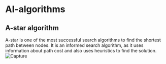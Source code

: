 # AI-algorithms

## A-star algorithm
A-star is one of the most successful search algorithms to find the shortest path between nodes. It is an informed search algorithm, as it uses information about path cost and also uses heuristics to find the solution.
![Capture](https://user-images.githubusercontent.com/36489953/79684789-5f7a9200-8234-11ea-8482-96e6e05ea870.png)


